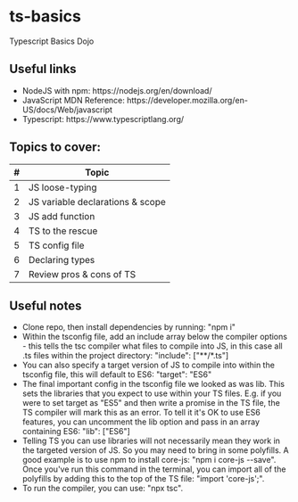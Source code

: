 # ts-basics
Typescript Basics Dojo

## Useful links
<ul>
<li>NodeJS with npm: https://nodejs.org/en/download/</li>
<li>JavaScript MDN Reference: https://developer.mozilla.org/en-US/docs/Web/javascript</li>
<li>Typescript: https://www.typescriptlang.org/</li>
</ul>

## Topics to cover:
|#|Topic|
|---:|---------------------------|
|1| JS loose-typing |
|2| JS variable declarations & scope |
|3| JS add function |
|4| TS to the rescue |
|5| TS config file|
|6| Declaring types |
|7| Review pros & cons of TS|

## Useful notes
<ul>
    <li>Clone repo, then install dependencies by running: "npm i"</li>
    <li>Within the tsconfig file, add an include array below the compiler options - this tells the tsc compiler what files to compile into JS, in this case all .ts files within the project directory: "include": ["**/*.ts"]</li>
    <li>You can also specify a target version of JS to compile into within the tsconfig file, this will default to ES6: "target": "ES6"</li>
    <li>The final important config in the tsconfig file we looked as was lib. This sets the libraries that you expect to use within your TS files. E.g. if you were to set target as "ES5" and then write a promise in the TS file, the TS compiler will mark this as an error. To tell it it's OK to use ES6 features, you can uncomment the lib option and pass in an array containing ES6: "lib": ["ES6"]</li>
    <li>Telling TS you can use libraries will not necessarily mean they work in the targeted version of JS. So you may need to bring in some polyfills. A good example is to use npm to install core-js: "npm i core-js --save". Once you've run this command in the terminal, you can import all of the polyfills by adding this to the top of the TS file: "import 'core-js';".</li>
    <li>To run the compiler, you can use: "npx tsc".</li>
</ul>